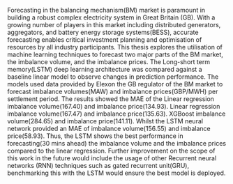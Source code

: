 Forecasting in the balancing mechanism(BM) market is paramount in building a robust complex
electricity system in Great Britain (GB). With a growing number of players in this market including
distributed generators, aggregators, and battery energy storage systems(BESS), accurate
forecasting enables critical investment planning and optimisation of resources by all industry
participants. This thesis explores the utilisation of machine learning techniques to forecast two
major parts of the BM market, the imbalance volume, and the imbalance prices. The Long-short
term memory(LSTM) deep learning architecture was compared against a baseline linear model to
observe changes in prediction performance. The models used data provided by Elexon the GB
regulator of the BM market to forecast imbalance volumes(MAW) and imbalance
prices(GBP/MWH) per settlement period. The results showed the MAE of the Linear regression
imbalance volume(167.40) and imbalance price(134.93). Linear regression imbalance
volume(167.47) and imbalance price(135.63). XGBoost imbalance volume(284.65) and imbalance
price(141.11). Whilst the LSTM neural network provided an MAE of imbalance volume(156.55)
and imbalance price(58.93). Thus, the LSTM shows the best performance in forecasting(30 mins
ahead) the imbalance volume and the imbalance prices compared to the linear regression. Further
improvement on the scope of this work in the future would include the usage of other Recurrent
neural networks (RNN) techniques such as gated recurrent unit(GRU), benchmarking this with
the LSTM would ensure the best model is deployed.
